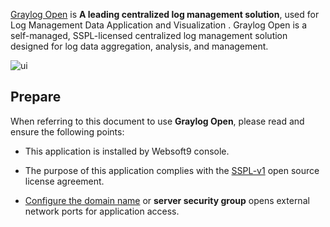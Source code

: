 [Graylog Open](https://www.graylog.org/) is **A leading centralized log management solution**, used for Log Management Data Application and Visualization . Graylog Open is a self-managed, SSPL-licensed centralized log management solution designed for log data aggregation, analysis, and management. 


![ui](https://libs.websoft9.com/Websoft9/DocsPicture/en/graylog/graylog-gui-websoft9.png)


## Prepare

When referring to this document to use **Graylog Open**, please read and ensure the following points:

- This application is installed by Websoft9 console.

- The purpose of this application complies with the [SSPL-v1](https://www.mongodb.com/licensing/server-side-public-license) open source license agreement.

- [Configure the domain name](./domain-set) or **server security group** opens external network ports for application access.